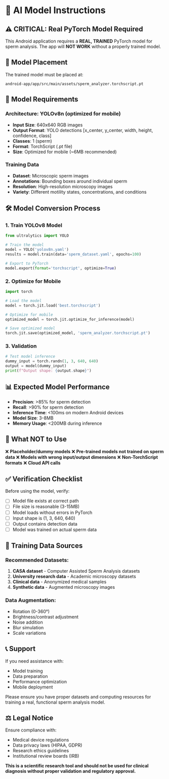 # 🤖 AI Model Instructions

## ⚠️ CRITICAL: Real PyTorch Model Required

This Android application requires a **REAL, TRAINED** PyTorch model for sperm analysis. The app will **NOT WORK** without a properly trained model.

## 📁 Model Placement

The trained model must be placed at:
```
android-app/app/src/main/assets/sperm_analyzer.torchscript.pt
```

## 🔬 Model Requirements

### Architecture: YOLOv8n (optimized for mobile)
- **Input Size**: 640x640 RGB images
- **Output Format**: YOLO detections [x_center, y_center, width, height, confidence, class]
- **Classes**: 1 (sperm)
- **Format**: TorchScript (.pt file)
- **Size**: Optimized for mobile (~6MB recommended)

### Training Data
- **Dataset**: Microscopic sperm images
- **Annotations**: Bounding boxes around individual sperm
- **Resolution**: High-resolution microscopy images
- **Variety**: Different motility states, concentrations, and conditions

## 🛠️ Model Conversion Process

### 1. Train YOLOv8 Model
```python
from ultralytics import YOLO

# Train the model
model = YOLO('yolov8n.yaml')
results = model.train(data='sperm_dataset.yaml', epochs=100)

# Export to PyTorch
model.export(format='torchscript', optimize=True)
```

### 2. Optimize for Mobile
```python
import torch

# Load the model
model = torch.jit.load('best.torchscript')

# Optimize for mobile
optimized_model = torch.jit.optimize_for_inference(model)

# Save optimized model
torch.jit.save(optimized_model, 'sperm_analyzer.torchscript.pt')
```

### 3. Validation
```python
# Test model inference
dummy_input = torch.randn(1, 3, 640, 640)
output = model(dummy_input)
print(f"Output shape: {output.shape}")
```

## 📊 Expected Model Performance

- **Precision**: >85% for sperm detection
- **Recall**: >90% for sperm detection
- **Inference Time**: <100ms on modern Android devices
- **Model Size**: 3-8MB
- **Memory Usage**: <200MB during inference

## 🚫 What NOT to Use

❌ **Placeholder/dummy models**
❌ **Pre-trained models not trained on sperm data**
❌ **Models with wrong input/output dimensions**
❌ **Non-TorchScript formats**
❌ **Cloud API calls**

## ✅ Verification Checklist

Before using the model, verify:
- [ ] Model file exists at correct path
- [ ] File size is reasonable (3-15MB)
- [ ] Model loads without errors in PyTorch
- [ ] Input shape is (1, 3, 640, 640)
- [ ] Output contains detection data
- [ ] Model was trained on actual sperm data

## 🔬 Training Data Sources

### Recommended Datasets:
1. **CASA dataset** - Computer Assisted Sperm Analysis datasets
2. **University research data** - Academic microscopy datasets
3. **Clinical data** - Anonymized medical samples
4. **Synthetic data** - Augmented microscopy images

### Data Augmentation:
- Rotation (0-360°)
- Brightness/contrast adjustment
- Noise addition
- Blur simulation
- Scale variations

## 📞 Support

If you need assistance with:
- Model training
- Data preparation
- Performance optimization
- Mobile deployment

Please ensure you have proper datasets and computing resources for training a real, functional sperm analysis model.

## ⚖️ Legal Notice

Ensure compliance with:
- Medical device regulations
- Data privacy laws (HIPAA, GDPR)
- Research ethics guidelines
- Institutional review boards (IRB)

**This is a scientific research tool and should not be used for clinical diagnosis without proper validation and regulatory approval.**